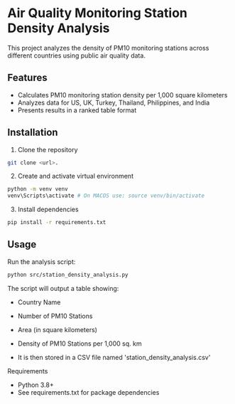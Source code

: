 # Air Quality Monitoring Station Density Analysis

This project analyzes the density of PM10 monitoring stations across different countries using public air quality data.


## Features

- Calculates PM10 monitoring station density per 1,000 square kilometers
- Analyzes data for US, UK, Turkey, Thailand, Philippines, and India
- Presents results in a ranked table format


## Installation

1. Clone the repository
```bash
git clone <url>.
```
2. Create and activate virtual environment
```bash
python -m venv venv
venv\Scripts\activate # On MACOS use: source venv/bin/activate
```
3. Install dependencies
```bash
pip install -r requirements.txt
```

## Usage
Run the analysis script:
```bash
python src/station_density_analysis.py
```

The script will output a table showing:

- Country Name
- Number of PM10 Stations
- Area (in square kilometers)
- Density of PM10 Stations per 1,000 sq. km

- It is then stored in a CSV file named 'station_density_analysis.csv'

Requirements
- Python 3.8+
- See requirements.txt for package dependencies